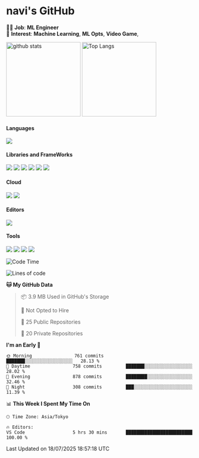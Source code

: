 # navi's GitHub

🧑‍💻 **Job**: **ML Engineer**  
🌱 **Interest**: **Machine Learning**, **ML Opts**, **Video Game**, 

<p align="left"> 
 <img alt="github stats" height="200px" src="https://github-readme-stats.vercel.app/api?username=navitacion&show_icons=true&count_private=true&theme=tokyonight" /> 
 <img alt="Top Langs" height="200px" src="https://github-readme-stats.vercel.app/api/top-langs/?username=navitacion&layout=compact&theme=tokyonight" />
</p>


<!-- Badge Template: <img src="https://img.shields.io/badge/-<LabeltoShow>-<IconsColorCode>?style=flat&logo=<IconsName>&logoColor=white"/>  -->
#### Languages
<p>
<img src="https://img.shields.io/badge/-Python-3776AB?style=flat&logo=Python&logoColor=white"/>
</p>


#### Libraries and FrameWorks
<p>
<img src="https://img.shields.io/badge/-numpy-013243?style=flat&logo=numpy&logoColor=white"/>
<img src="https://img.shields.io/badge/-pandas-150458?style=flat&logo=pandas&logoColor=white"/>
<img src="https://img.shields.io/badge/-PyTorch-EE4C2C?style=flat&logo=PyTorch&logoColor=white"/>
<img src="https://img.shields.io/badge/-PyTorch%20Lightning-792EE5?style=flat&logo=PyTorch Lightning&logoColor=white"/>
<img src="https://img.shields.io/badge/-Keras-D00000?style=flat&logo=Keras&logoColor=white"/>
<img src="https://img.shields.io/badge/-scikit%20learn-F7931E?style=flat&logo=scikit-learn&logoColor=white"/>

</p>

#### Cloud
<p>
<img src="https://img.shields.io/badge/-Google%20Cloud-4285F4?style=flat&logo=Google%20Cloud&logoColor=white"/>
<img src="https://img.shields.io/badge/-Azure-0089D6?style=flat&logo=Microsoft%20Azure&logoColor=white"/>
</p>

#### Editors
<p>
<img src="https://img.shields.io/badge/-Cursor-000000?style=flat&logo=Cursor&logoColor=white"/>
</p>

#### Tools
<p>
<img src="https://img.shields.io/badge/-Docker-2496ED?style=flat&logo=Docker&logoColor=white"/>
<img src="https://img.shields.io/badge/-Git-F44D27?style=flat&logo=Git&logoColor=white"/>
<img src="https://img.shields.io/badge/-Github-181717?style=flat&logo=GitHub&logoColor=white"/>
<img src="https://img.shields.io/badge/-Slack-4A154B?style=flat&logo=Slack&logoColor=white"/>
</p>

<!--START_SECTION:waka-->
![Code Time](http://img.shields.io/badge/Code%20Time-140%20hrs%207%20mins-blue)

![Lines of code](https://img.shields.io/badge/From%20Hello%20World%20I%27ve%20Written-4.0%20million%20lines%20of%20code-blue)

**🐱 My GitHub Data** 

> 📦 3.9 MB Used in GitHub's Storage 
 > 
> 🚫 Not Opted to Hire
 > 
> 📜 25 Public Repositories 
 > 
> 🔑 20 Private Repositories 
 > 
**I'm an Early 🐤** 

```text
🌞 Morning                761 commits         ███████░░░░░░░░░░░░░░░░░░   28.13 % 
🌆 Daytime                758 commits         ███████░░░░░░░░░░░░░░░░░░   28.02 % 
🌃 Evening                878 commits         ████████░░░░░░░░░░░░░░░░░   32.46 % 
🌙 Night                  308 commits         ███░░░░░░░░░░░░░░░░░░░░░░   11.39 % 
```


📊 **This Week I Spent My Time On** 

```text
🕑︎ Time Zone: Asia/Tokyo

🔥 Editors: 
VS Code                  5 hrs 30 mins       █████████████████████████   100.00 % 
```


 Last Updated on 18/07/2025 18:57:18 UTC
<!--END_SECTION:waka-->


<!--
**navitacion/navitacion** is a ✨ _special_ ✨ repository because its `README.md` (this file) appears on your GitHub profile.

Here are some ideas to get you started:

- 🔭 I’m currently working on ...
- 🌱 I’m currently learning ...
- 👯 I’m looking to collaborate on ...
- 🤔 I’m looking for help with ...
- 💬 Ask me about ...
- 📫 How to reach me: ...
- 😄 Pronouns: ...
- ⚡ Fun fact: ...
-->
